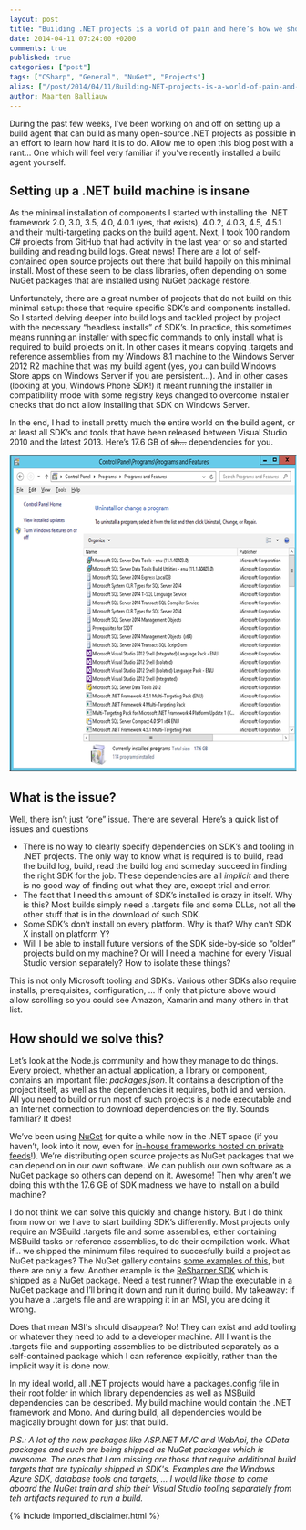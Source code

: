 ```yaml
---
layout: post
title: "Building .NET projects is a world of pain and here’s how we should solve it"
date: 2014-04-11 07:24:00 +0200
comments: true
published: true
categories: ["post"]
tags: ["CSharp", "General", "NuGet", "Projects"]
alias: ["/post/2014/04/11/Building-NET-projects-is-a-world-of-pain-and-heres-how-we-should-solve-it.aspx", "/post/2014/04/11/building-net-projects-is-a-world-of-pain-and-heres-how-we-should-solve-it.aspx"]
author: Maarten Balliauw
---
```

<p>During the past few weeks, I’ve been working on and off on setting up a build agent that can build as many open-source .NET projects as possible in an effort to learn how hard it is to do. Allow me to open this blog post with a rant… One which will feel very familiar if you’ve recently installed a build agent yourself.</p> <h2></h2> <h2>Setting up a .NET build machine is insane</h2> <p>As the minimal installation of components I started with installing the .NET framework 2.0, 3.0, 3.5, 4.0, 4.0.1 (yes, that exists), 4.0.2, 4.0.3, 4.5, 4.5.1 and their multi-targeting packs on the build agent. Next, I took 100 random C# projects from GitHub that had activity in the last year or so and started building and reading build logs. Great news! There are a lot of self-contained open source projects out there that build happily on this minimal install. Most of these seem to be class libraries, often depending on some NuGet packages that are installed using NuGet package restore.</p> <p>Unfortunately, there are a great number of projects that do not build on this minimal setup: those that require specific SDK’s and components installed. So I started delving deeper into build logs and tackled project by project with the necessary “headless installs” of SDK’s. In practice, this sometimes means running an installer with specific commands to only install what is required to build projects on it. In other cases it means copying .targets and reference assemblies from my Windows 8.1 machine to the Windows Server 2012 R2 machine that was my build agent (yes, you can build Windows Store apps on Windows Server if you are persistent…). And in other cases (looking at you, Windows Phone SDK!) it meant running the installer in compatibility mode with some registry keys changed to overcome installer checks that do not allow installing that SDK on Windows Server.</p> <p>In the end, I had to install pretty much the entire world on the build agent, or at least all SDK’s and tools that have been released between Visual Studio 2010 and the latest 2013. Here’s 17.6 GB of <strike>sh…</strike> dependencies for you.</p> <p><a href="/images/image_322.png"><img width="640" height="555" title="Installed programs and features" style="border: 0px currentColor; border-image: none; padding-top: 0px; padding-right: 0px; padding-left: 0px; display: inline; background-image: none;" alt="Installed programs and features" src="/images/image_thumb_282.png" border="0"></a></p> <h2>What is the issue?</h2> <p>Well, there isn’t just “one” issue. There are several. Here’s a quick list of issues and questions</p> <ul> <li>There is no way to clearly specify dependencies on SDK’s and tooling in .NET projects. The only way to know what is required is to build, read the build log, build, read the build log and someday succeed in finding the right SDK for the job. These dependencies are all <em>implicit</em> and there is no good way of finding out what they are, except trial and error.</li> <li>The fact that I need this amount of SDK’s installed is crazy in itself. Why is this? Most builds simply need a .targets file and some DLLs, not all the other stuff that is in the download of such SDK.</li> <li>Some SDK’s don’t install on every platform. Why is that? Why can’t SDK X install on platform Y?</li> <li>Will I be able to install future versions of the SDK side-by-side so “older” projects build on my machine? Or will I need a machine for every Visual Studio version separately? How to isolate these things?</li></ul> <p>This is not only Microsoft tooling and SDK’s. Various other SDKs also require installs, prerequisites, configuration, … If only that picture above would allow scrolling so you could see Amazon, Xamarin and many others in that list.</p> <h2>How should we solve this?</h2> <p>Let’s look at the Node.js community and how they manage to do things. Every project, whether an actual application, a library or component, contains an important file: <em>packages.json</em>. It contains a description of the project itself, as well as the dependencies it requires, both id and version. All you need to build or run most of such projects is a node executable and an Internet connection to download dependencies on the fly. Sounds familiar? It does!</p> <p>We’ve been using <a href="http://www.nuget.org">NuGet</a> for quite a while now in the .NET space (if you haven’t, look into it now, even for <a href="http://www.myget.org">in-house frameworks hosted on private feeds</a>!). We’re distributing open source projects as NuGet packages that we can depend on in our own software. We can publish our own software as a NuGet package so others can depend on it. Awesome! Then why aren’t we doing this with the 17.6 GB of SDK madness we&nbsp;have to install on a build machine?</p> <p>I do not think we can solve this quickly and change history. But I do think from now on we have to start building SDK’s differently. Most projects only require an MSBuild .targets file and some assemblies, either containing MSBuild tasks or reference assemblies, to do their compilation work. What if… we shipped the minimum files required to succesfully build a project as NuGet packages? The NuGet gallery contains <a href="http://www.nuget.org/packages?q=msbuild+targets">some examples of this</a>, but there are only a few. Another example is the <a href="http://www.nuget.org/packages?q=resharper+sdk">ReSharper SDK</a> which is shipped as a NuGet package. Need a test runner? Wrap the executable in a NuGet package and I’ll bring it down and run it during build. My takeaway: if you have a .targets file and are wrapping it in an MSI, you are doing it wrong.</p><p>Does that mean MSI's should disappear? No! They can exist and add tooling or whatever they need to add to a developer machine. All I want is the .targets file and supporting assemblies to be distributed separately as a self-contained package which I can reference explicitly, rather than the implicit way it is done now.</p> <p>In my ideal world, all .NET projects would have a packages.config file in their root folder in which library dependencies as well as MSBuild dependencies can be described. My build machine would contain the .NET framework and Mono. And during build, all dependencies would be magically brought down for just that build.</p><p><em>P.S.: A lot of the new packages like&nbsp;ASP.NET MVC and WebApi, the OData packages and such are being shipped as NuGet packages which is awesome. The ones that I am missing are those that require additional build targets&nbsp;that are typically shipped in SDK's. Examples are the&nbsp;Windows Azure SDK, database tools and targets, ... I would like those to come aboard the NuGet train and ship their Visual Studio tooling separately from teh artifacts required to run a build.</em></p>

{% include imported_disclaimer.html %}

